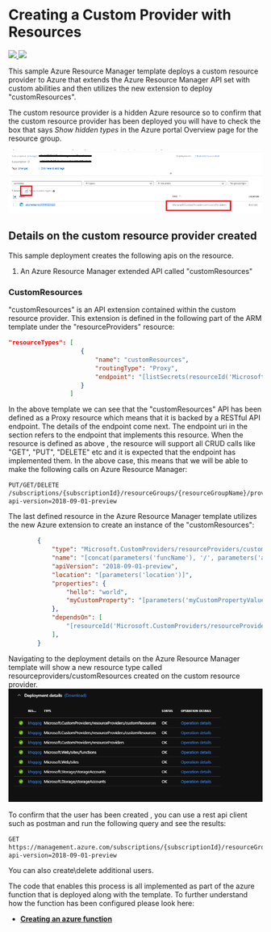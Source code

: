 # Creating a Custom Provider with Resources

<a href="https://portal.azure.com/#create/Microsoft.Template/uri/https%3A%2F%2Fraw.githubusercontent.com%2Fjjbfour%2Fazure-quickstart-templates%2Fmaster%2F101-custom-rp-with-function%2Fazuredeploy.json" target="_blank">
    <img src="http://azuredeploy.net/deploybutton.png"/>
</a>
<a href="http://armviz.io/#/?load=https%3A%2F%2Fraw.githubusercontent.com%2FAzure%2Fazure-quickstart-templates%2Fmaster%2F101-custom-rp-with-function%2Fazuredeploy.json" target="_blank">
    <img src="http://armviz.io/visualizebutton.png"/>
</a>

This sample Azure Resource Manager template deploys a custom resource provider to Azure that extends the Azure Resource Manager API set with custom abilities and then utilizes the new extension to deploy "customResources".

The custom resource provider is a hidden Azure resource so to confirm that the custom resource provider has been deployed you will have to check the box that says *Show hidden types* in the Azure portal Overview page for the resource group.

![](images/showhidden.png)

## Details on the custom resource provider created

This sample deployment creates the following apis on the resource.

1) An Azure Resource Manager extended API called "customResources"

### CustomResources

"customResources" is an API extension contained within the custom resource provider. This extension is defined in the following part of the ARM template under the "resourceProviders" resource: 

```json
"resourceTypes": [
                    {
                        "name": "customResources",
                        "routingType": "Proxy",
                        "endpoint": "[listSecrets(resourceId('Microsoft.Web/sites/functions', parameters('funcName'), 'HttpTrigger1'), '2018-02-01').trigger_url]"
                    }
                 ]
```

In the above template we can see that the "customResources" API has been defined as a Proxy resource which means that it is backed by a RESTful API endpoint. The details of the endpoint come next. The endpoint uri in the section refers to the endpoint that implements this resource. When the resource is defined as above , the resource will support all CRUD calls like "GET", "PUT", "DELETE" etc and it is expected that the endpoint has implemented them. In the above case, this means that we will be able to make the following calls on Azure Resource Manager:

```
PUT/GET/DELETE /subscriptions/{subscriptionId}/resourceGroups/{resourceGroupName}/providers/Microsoft.CustomProviders/resourceProviders/{resourceProviderName}/customResources/{customResourceName}?api-version=2018-09-01-preview
```

The last defined resource in the Azure Resource Manager template utilizes the new Azure extension to create an instance of the "customResources": 

```json
        {
            "type": "Microsoft.CustomProviders/resourceProviders/customResources",
            "name": "[concat(parameters('funcName'), '/', parameters('azureCustomResourceName'))]",
            "apiVersion": "2018-09-01-preview",
            "location": "[parameters('location')]",
            "properties": {
                "hello": "world",
                "myCustomProperty": "[parameters('myCustomPropertyValue')]"
            },
            "dependsOn": [
                "[resourceId('Microsoft.CustomProviders/resourceProviders', parameters('funcName'))]"
            ],
        }
```

Navigating to the deployment details on the Azure Resource Manager template will show a new resource type called resourceproviders/customResources created on the custom resource provider.
![](images/createdcustomresource.png)

To confirm that the user has been created , you can use a rest api client such as postman and run the following query and see the results:

```
GET  
https://management.azure.com/subscriptions/{subscriptionId}/resourceGroups/{resourceGroupName}/providers/Microsoft.CustomProviders/resourceProviders/{resourceProviderName}/customResources/{customResourceName}?api-version=2018-09-01-preview
```

You can also create\delete additional users.

The code that enables this process is all implemented as part of the azure function that is deployed along with the template. To further understand how the function has been configured please look here:

+ [**Creating an azure function**](SampleFunctions/CSharpSimpleProvider/README.md)
